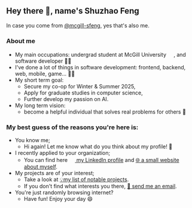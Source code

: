 ## Hey there 👋, name's Shuzhao Feng

In case you come from [@mcgill-sfeng](https://github.com/mcgill-sfeng), yes that's also me.

### About me

- My main occupations: undergrad student at McGill University <img src="https://github.com/user-attachments/assets/dc2de36e-9569-49da-99a9-446da5431d28" width=16/>, and software developer 👨‍💻
- I've done a lot of things in software development: frontend, backend, web, mobile, game... 😶‍🌫️
- My short term goal:
  - Secure my co-op for Winter & Summer 2025,
  - Apply for graduate studies in computer science,
  - Further develop my passion on AI.
- My long term vision:
  - become a helpful individual that solves real problems for others 🧙

### My best guess of the reasons you're here is:

- You know me;
  - Hi again! Let me know what do you think about my profile! 🥰
- I recently applied to your organization;
  - You can find here [<img src="https://github.com/user-attachments/assets/c4687e14-a960-4403-a762-5921949b49f0" width=16 /> my LinkedIn profile](https://www.linkedin.com/in/shuzhao-feng/) and [🌐 a small website about myself](https://shuzhaofeng.github.io).
- My projects are of your interest;
  - Take a look at [💡my list of notable projects](https://shuzhaofeng.github.io/#/projects).
  - If you don't find what interests you there, [📧 send me an email](mailto:shuzhao_feng@outlook.com).
- You're just randomly browsing internet?
  - Have fun! Enjoy your day 😄

<!--
**ShuzhaoFeng/ShuzhaoFeng** is a ✨ _special_ ✨ repository because its `README.md` (this file) appears on your GitHub profile.

Here are some ideas to get you started:

- 🔭 I’m currently working on ...
- 🌱 I’m currently learning ...
- 👯 I’m looking to collaborate on ...
- 🤔 I’m looking for help with ...
- 💬 Ask me about ...
- 📫 How to reach me: ...
- 😄 Pronouns: ...
- ⚡ Fun fact: ...
-->
